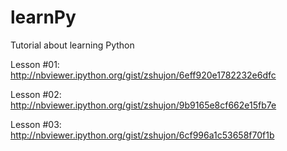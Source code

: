 learnPy
=======

Tutorial about learning Python


Lesson #01: http://nbviewer.ipython.org/gist/zshujon/6eff920e1782232e6dfc

Lesson #02: http://nbviewer.ipython.org/gist/zshujon/9b9165e8cf662e15fb7e

Lesson #03: http://nbviewer.ipython.org/gist/zshujon/6cf996a1c53658f70f1b
